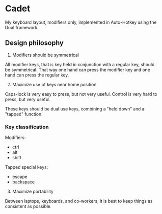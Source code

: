 Cadet
=====

My keyboard layout, modifiers only, implemented in Auto-Hotkey using the Dual
framework.

Design philosophy
-----------------

1. Modifiers should be symmetrical

All modifier keys, that is key held in conjunction with a regular key, should
be symmetrical.  That way one hand can press the modifier key and one hand can
press the regular key.

2. Maximize use of keys near home position

Caps-lock is very easy to press, but not very useful.  Control is very hard to
press, but very useful.

These keys should be dual use keys, combining a "held down" and a "tapped"
function.

### Key classification

Modifiers:
- ctrl
- alt
- shift

Tapped special keys:
- escape
- backspace

3. Maximize portability

Between laptops, keyboards, and co-workers, it is best to keep things as
consistent as possible.
